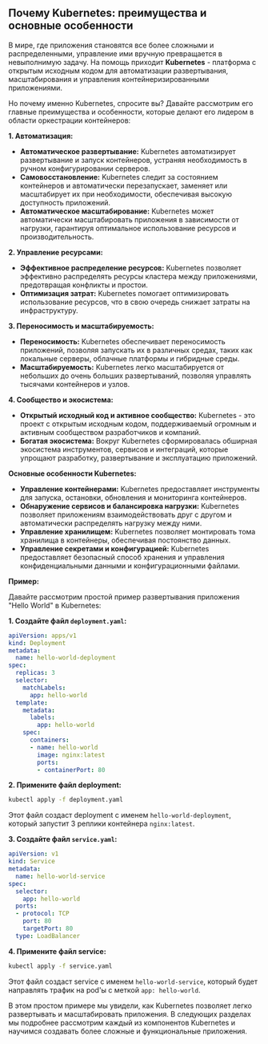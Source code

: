 ## Почему Kubernetes: преимущества и основные особенности

В мире, где приложения становятся все более сложными и распределенными, управление ими вручную превращается в невыполнимую задачу. На помощь приходит **Kubernetes** - платформа с открытым исходным кодом для автоматизации развертывания, масштабирования и управления контейнеризированными приложениями. 

Но почему именно Kubernetes, спросите вы? Давайте рассмотрим его главные преимущества и особенности, которые делают его лидером в области оркестрации контейнеров:

**1. Автоматизация:**

* **Автоматическое развертывание:** Kubernetes автоматизирует развертывание и запуск контейнеров, устраняя необходимость в ручном конфигурировании серверов. 
* **Самовосстановление:** Kubernetes следит за состоянием контейнеров и автоматически перезапускает, заменяет или масштабирует их при необходимости, обеспечивая высокую доступность приложений.
* **Автоматическое масштабирование:** Kubernetes может автоматически масштабировать приложения в зависимости от нагрузки, гарантируя оптимальное использование ресурсов и производительность.

**2. Управление ресурсами:**

* **Эффективное распределение ресурсов:** Kubernetes позволяет эффективно распределять ресурсы кластера между приложениями, предотвращая конфликты и простои.
* **Оптимизация затрат:** Kubernetes помогает оптимизировать использование ресурсов, что в свою очередь снижает затраты на инфраструктуру.

**3. Переносимость и масштабируемость:**

* **Переносимость:** Kubernetes обеспечивает переносимость приложений, позволяя запускать их в различных средах, таких как локальные серверы, облачные платформы и гибридные среды.
* **Масштабируемость:** Kubernetes легко масштабируется от небольших до очень больших развертываний, позволяя управлять тысячами контейнеров и узлов.

**4. Сообщество и экосистема:**

* **Открытый исходный код и активное сообщество:** Kubernetes - это проект с открытым исходным кодом, поддерживаемый огромным и активным сообществом разработчиков и компаний.
* **Богатая экосистема:** Вокруг Kubernetes сформировалась обширная экосистема инструментов, сервисов и интеграций, которые упрощают разработку, развертывание и эксплуатацию приложений.

**Основные особенности Kubernetes:**

* **Управление контейнерами:** Kubernetes предоставляет инструменты для запуска, остановки, обновления и мониторинга контейнеров.
* **Обнаружение сервисов и балансировка нагрузки:** Kubernetes позволяет приложениям взаимодействовать друг с другом и автоматически распределять нагрузку между ними.
* **Управление хранилищем:** Kubernetes позволяет монтировать тома хранилища в контейнеры, обеспечивая постоянство данных.
* **Управление секретами и конфигурацией:** Kubernetes предоставляет безопасный способ хранения и управления конфиденциальными данными и конфигурационными файлами.

**Пример:**

Давайте рассмотрим простой пример развертывания приложения "Hello World" в Kubernetes:

**1. Создайте файл `deployment.yaml`:**

```yaml
apiVersion: apps/v1
kind: Deployment
metadata:
  name: hello-world-deployment
spec:
  replicas: 3
  selector:
    matchLabels:
      app: hello-world
  template:
    metadata:
      labels:
        app: hello-world
    spec:
      containers:
      - name: hello-world
        image: nginx:latest
        ports:
        - containerPort: 80
```

**2. Примените файл deployment:**

```bash
kubectl apply -f deployment.yaml
```

Этот файл создаст deployment с именем `hello-world-deployment`, который запустит 3 реплики контейнера `nginx:latest`.

**3. Создайте файл `service.yaml`:**

```yaml
apiVersion: v1
kind: Service
metadata:
  name: hello-world-service
spec:
  selector:
    app: hello-world
  ports:
  - protocol: TCP
    port: 80
    targetPort: 80
  type: LoadBalancer
```

**4. Примените файл service:**

```bash
kubectl apply -f service.yaml
```

Этот файл создаст service с именем `hello-world-service`, который будет направлять трафик на pod'ы с меткой `app: hello-world`.

В этом простом примере мы увидели, как Kubernetes позволяет легко развертывать и масштабировать приложения. В следующих разделах мы подробнее рассмотрим каждый из компонентов Kubernetes и научимся создавать более сложные и функциональные приложения. 
